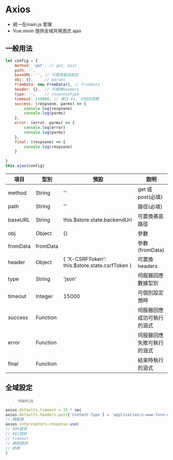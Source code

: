 #  Axios
* 統一在main.js 管理
* Vue.mixin 提供全域共用涵式 ajax

## 一般用法
```javascript
let config = {
    method: 'get', // get, post
    path: '',
    baseURL: '', // 可置換基底路徑
    obj: {},     // params
    fromData: new FromData(), // FromData
    header: {},  // 可置換headers
    type: '',    // responseType
    timeout: 150000, // 單位 ms, 可個別調整
    success: (respsone, parms) => {
        console.log(respsone)
        console.log(parms)
    },
    error: (error, parms) => {
        console.log(error)
        console.log(parms)
    },
    final: (respsone) => {
        console.log(respsone)
    }
    
}
this.ajax(config)
```


| 項目    | 型別     | 預設                                           | 說明                       |
| ------- | -------- | ---------------------------------------------- | -------------------------- |
| method  | String   | ''                                             | get 或 post(必填)          |
| path    | String   | ''                                             | 路徑(必填)                 |
| baseURL | String   | this.$store.state.backendUrl                   | 可置換基底路徑             |
| obj     | Object   | {}                                             | 參數                       |
| fromData| fromData |                                                | 參數 (fromData)            |
| header  | Object   | { 'X-CSRFToken': this.$store.state.csrfToken } | 可置換headers              |
| type    | String   | 'json'                                         | 伺服器回應數據型別         |
| timeout | Integer  | 15000                                          | 可個別設定預時             |
| success | Function |                                                | 伺服器回應成功可執行的涵式 |
| error   | Function |                                                | 伺服器回應失敗可執行的涵式 |
| final   | Function |                                                | 結束時執行的涵式           |



## 全域設定
> main.js
```javascript
axios.defaults.timeout = 15 * sec
axios.defaults.headers.post['Content-Type'] = 'application/x-www-form-urlencoded'
// 攔截器
axios.interceptors.response.use(
// 409錯誤
// 401錯誤
// timeout
// 網路錯誤
// 斷線
)
```